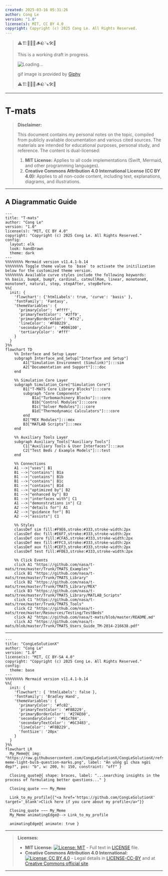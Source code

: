 ```yaml
---
created: 2025-03-16 05:31:26
author: Cong Le
version: "1.0"
license(s): MIT, CC BY 4.0
copyright: Copyright (c) 2025 Cong Le. All Rights Reserved.
---
```



> ⚠️🏗️🚧🦺🧱🪵🪨🪚🛠️👷
> 
> This is a working draft in progress.
> 
> ![Loading...](https://media1.giphy.com/media/v1.Y2lkPTc5MGI3NjExNTJ1c29tdmJqYmszNzVzank1cmJlczV6czd1aHpscnlnbDgwazd0eiZlcD12MV9pbnRlcm5hbF9naWZfYnlfaWQmY3Q9Zw/l3q2xK6E4Ost3fWFi/giphy.gif)
> 
> gif image is provided by [Giphy](https://giphy.com)
> 
> ⚠️🏗️🚧🦺🧱🪵🪨🪚🛠️👷

----


# T-mats
> **Disclaimer:**
>
> This document contains my personal notes on the topic,
> compiled from publicly available documentation and various cited sources.
> The materials are intended for educational purposes, personal study, and reference.
> The content is dual-licensed:
> 1. **MIT License:** Applies to all code implementations (Swift, Mermaid, and other programming languages).
> 2. **Creative Commons Attribution 4.0 International License (CC BY 4.0):** Applies to all non-code content, including text, explanations, diagrams, and illustrations.
---


## A Diagrammatic Guide 


```mermaid
---
title: "T-mats"
author: "Cong Le"
version: "1.0"
license(s): "MIT, CC BY 4.0"
copyright: "Copyright (c) 2025 Cong Le. All Rights Reserved."
config:
  layout: elk
  look: handDrawn
  theme: dark
---
%%%%%%%% Mermaid version v11.4.1-b.14
%%%%%%%% Toggle theme value to `base` to activate the initilization below for the customized theme version.
%%%%%%%% Available curve styles include the following keywords:
%% basis, bumpX, bumpY, cardinal, catmullRom, linear, monotoneX, monotoneY, natural, step, stepAfter, stepBefore.
%%{
  init: {
    'flowchart': {'htmlLabels': true, 'curve': 'basis' },
    'fontFamily': 'Fantasy',
    'themeVariables': {
      'primaryColor': '#ffff',
      'primaryTextColor': '#2ff9',
      'primaryBorderColor': '#7c2',
      'lineColor': '#F8B229',
      'secondaryColor': '#006100',
      'tertiaryColor': '#fff'
    }
  }
}%%
flowchart TD
    %% Interface and Setup Layer
    subgraph Interface_and_Setup["Interface and Setup"]
        A1["Simulation Environment (Simulink)"]:::sim
        A2["Documentation and Support"]:::doc
    end

    %% Simulation Core Layer
    subgraph Simulation_Core["Simulation Core"]
        B1["T‑MATS Core Library Blocks"]:::core
        subgraph "Core Components"
            B1a["Turbomachinery Blocks"]:::core
            B1b["Control Modules"]:::core
            B1c["Solver Modules"]:::core
            B1d["Thermodynamic Calculators"]:::core
        end
        B2["MEX Modules"]:::mex
        B3["MATLAB Scripts"]:::mex
    end

    %% Auxiliary Tools Layer
    subgraph Auxiliary_Tools["Auxiliary Tools"]
        C1["Auxiliary Tools & User Interfaces"]:::aux
        C2["Test Beds / Example Models"]:::test
    end

    %% Connections
    A1 -->|"uses"| B1
    B1 -->|"contains"| B1a
    B1 -->|"contains"| B1b
    B1 -->|"contains"| B1c
    B1 -->|"contains"| B1d
    B1 -->|"optimized by"| B2
    B1 -->|"enhanced by"| B3
    B1 -->|"interfaces with"| C1
    A1 -->|"demonstrations in"| C2
    A2 -->|"details for"| A1
    A2 -->|"guidance for"| B1
    A2 -->|"assists"| C1

    %% Styles
    classDef sim fill:#F9E6,stroke:#333,stroke-width:2px
    classDef doc fill:#E6F7,stroke:#333,stroke-width:2px
    classDef core fill:#CFA5,stroke:#333,stroke-width:2px
    classDef mex fill:#FFC3,stroke:#333,stroke-width:2px
    classDef aux fill:#CEF3,stroke:#333,stroke-width:2px
    classDef test fill:#FDE3,stroke:#333,stroke-width:2px

    %% Click Events
    click A1 "https://github.com/nasa/t-mats/tree/master/Trunk/TMATS_Examples"
    click B1 "https://github.com/nasa/t-mats/tree/master/Trunk/TMATS_Library"
    click B2 "https://github.com/nasa/t-mats/tree/master/Trunk/TMATS_Library/MEX"
    click B3 "https://github.com/nasa/t-mats/tree/master/Trunk/TMATS_Library/MATLAB_Scripts"
    click C1 "https://github.com/nasa/t-mats/tree/master/Trunk/TMATS_Tools"
    click C2 "https://github.com/nasa/t-mats/tree/master/Resources/Testing/TestBeds"
    click A2 "https://github.com/nasa/t-mats/blob/master/README.md"
    click A2 "https://github.com/nasa/t-mats/blob/master/Trunk/TMATS_Users_Guide_TM-2014-216638.pdf"

```


---

<!-- 
```mermaid
%% Current Mermaid version
info
```  -->


```mermaid
---
title: "CongLeSolutionX"
author: "Cong Le"
version: "1.0"
license(s): "MIT, CC BY-SA 4.0"
copyright: "Copyright (c) 2025 Cong Le. All Rights Reserved."
config:
  theme: base
---
%%%%%%%% Mermaid version v11.4.1-b.14
%%{
  init: {
    'flowchart': { 'htmlLabels': false },
    'fontFamily': 'Bradley Hand',
    'themeVariables': {
      'primaryColor': '#fc82',
      'primaryTextColor': '#F8B229',
      'primaryBorderColor': '#27AE60',
      'secondaryColor': '#81c784',
      'secondaryTextColor': '#6C3483',
      'lineColor': '#F8B229',
      'fontSize': '20px'
    }
  }
}%%
flowchart LR
  My_Meme@{ img: "https://raw.githubusercontent.com/CongLeSolutionX/CongLeSolutionX/refs/heads/main/assets/images/My-meme-light-bulb-question-marks.png", label: "Ăn uống gì chưa ngừi đẹp?", pos: "b", w: 200, h: 150, constraint: "off" }

  Closing_quote@{ shape: braces, label: "...searching insights in the process of formulating better questions..." }

  Closing_quote ~~~ My_Meme
    
  Link_to_my_profile{{"<a href='https://github.com/CongLeSolutionX' target='_blank'>Click here if you care about my profile</a>"}}

  Closing_quote ~~~ My_Meme
  My_Meme animatingEdge@--> Link_to_my_profile
  
  animatingEdge@{ animate: true }

```

---
> **Licenses:**
>
> - **MIT License:**  [![License: MIT](https://img.shields.io/badge/License-MIT-yellow.svg)](LICENSE) - Full text in [LICENSE](LICENSE) file.
> - **Creative Commons Attribution 4.0 International:** [![License: CC BY 4.0](https://licensebuttons.net/l/by/4.0/88x31.png)](LICENSE-CC-BY) - Legal details in [LICENSE-CC-BY](LICENSE-CC-BY) and at [Creative Commons official site](http://creativecommons.org/licenses/by/4.0/).
> 
---
